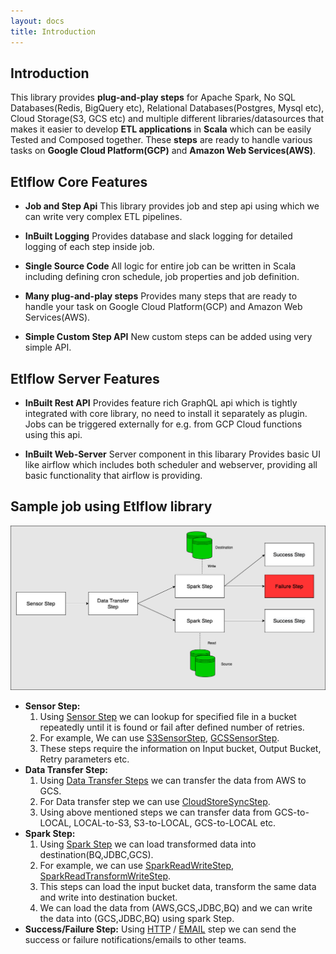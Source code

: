 ```yaml
---
layout: docs
title: Introduction
---
```


## Introduction

This library provides **plug-and-play steps** for Apache Spark, No SQL Databases(Redis, BigQuery etc), Relational Databases(Postgres, Mysql etc), Cloud Storage(S3, GCS etc) and multiple different libraries/datasources that makes it easier to develop **ETL applications** in **Scala** which can be easily Tested and Composed together. These **steps** are ready to handle various tasks on **Google Cloud Platform(GCP)** and **Amazon Web Services(AWS)**.

## Etlflow Core Features

* **Job and Step Api**
    This library provides job and step api using which we can write very complex ETL pipelines.

* **InBuilt Logging**
    Provides database and slack logging for detailed logging of each step inside job.

* **Single Source Code**
    All logic for entire job can be written in Scala including defining cron schedule, job properties and job definition.  

* **Many plug-and-play steps**
    Provides many steps that are ready to handle your task on Google Cloud Platform(GCP) and Amazon Web Services(AWS).

* **Simple Custom Step API**
    New custom steps can be added using very simple API.  

## Etlflow Server Features

* **InBuilt Rest API**
    Provides feature rich GraphQL api which is tightly integrated with core library, no need to install it separately as plugin. Jobs can be triggered externally for e.g. from GCP Cloud functions using this api.

* **InBuilt Web-Server**
    Server component in this libarary Provides basic UI like airflow which includes both scheduler and webserver, providing all basic functionality that airflow is providing.

## Sample job using Etlflow library

![Example](etlflow.png)

* **Sensor Step:**  
  1. Using [Sensor Step](https://tharwaninitin.github.io/etlflow/site/docs/sensors.html) we can lookup for specified file in a bucket repeatedly until it is
     found or fail after defined number of retries. 
  2. For example, We can use [S3SensorStep](https://tharwaninitin.github.io/etlflow/site/docs/s3sensor.html), [GCSSensorStep](https://tharwaninitin.github.io/etlflow/site/docs/gcssensor.html). 
  3. These steps require the information on Input bucket, Output Bucket, Retry parameters etc.         
* **Data Transfer Step:** 
  1. Using [Data Transfer Steps](https://tharwaninitin.github.io/etlflow/site/docs/cloud_steps.html) we can transfer the data from AWS to GCS. 
  2. For Data transfer step we can use [CloudStoreSyncStep](https://tharwaninitin.github.io/etlflow/site/docs/cloud_steps.html).
  3. Using above mentioned steps we can transfer data from GCS-to-LOCAL, LOCAL-to-S3, S3-to-LOCAL, GCS-to-LOCAL etc.  
* **Spark Step:** 
  1. Using [Spark Step](https://tharwaninitin.github.io/etlflow/site/docs/spark.html) we can load transformed data into destination(BQ,JDBC,GCS).  
  2. For example, we can use  [SparkReadWriteStep](https://tharwaninitin.github.io/etlflow/site/docs/spark.html), [SparkReadTransformWriteStep](https://tharwaninitin.github.io/etlflow/site/docs/spark.html).
  3. This steps can load the input bucket data, transform the same data and write into destination bucket.
  4. We can load the data from (AWS,GCS,JDBC,BQ) and we can write the data into (GCS,JDBC,BQ) using spark Step.  
* **Success/Failure Step:**
     Using [HTTP](https://tharwaninitin.github.io/etlflow/site/docs/http.html) / [EMAIL](https://tharwaninitin.github.io/etlflow/site/docs/sendmail.html) step we can send the success or failure notifications/emails to other teams.
